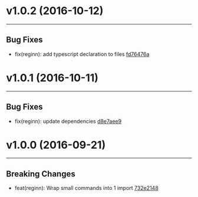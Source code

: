 # v1.0.2 (2016-10-12)
---


## Bug Fixes

- fix(reginn): add typescript declaration to files [fd76476a](https://github.com/tylors/reginn/commits/fd76476a490922689fb05587c9f12e68926d43b6)


# v1.0.1 (2016-10-11)
---


## Bug Fixes

- fix(reginn): update dependencies [d8e7aee9](https://github.com/tylors/reginn/commits/d8e7aee9b83743f9b98f255763c0aa2269dff86c)


# v1.0.0 (2016-09-21)
---


## Breaking Changes

- feat(reginn): Wrap small commands into 1 import [732e2148](https://github.com/tylors/reginn/commits/732e2148ec1cfaacc3b229cbd7f766c63e558e5b)



